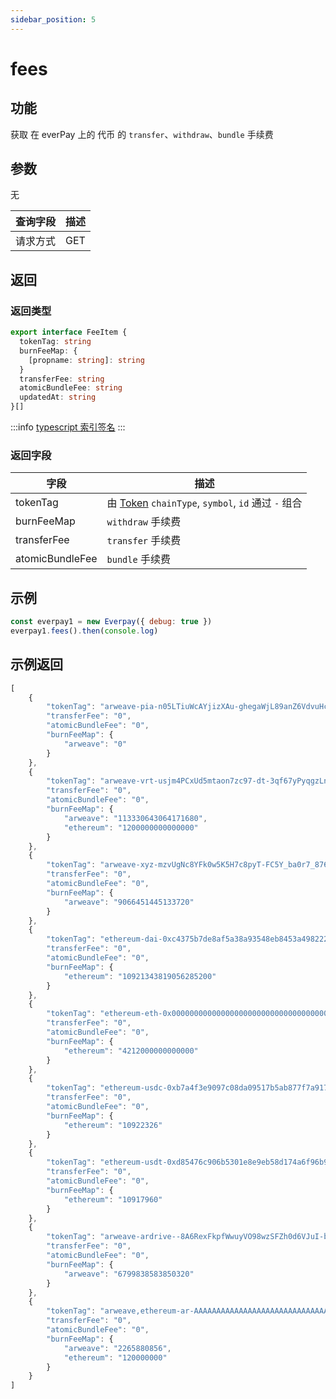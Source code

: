 ```yaml
---
sidebar_position: 5
---
```


# fees

## 功能
获取 在 everPay 上的 代币 的 `transfer`、`withdraw`、`bundle` 手续费

## 参数
无

|查询字段|描述|
|---|---|
|请求方式|GET|

## 返回
### 返回类型
```ts
export interface FeeItem {
  tokenTag: string
  burnFeeMap: {
    [propname: string]: string
  }
  transferFee: string
  atomicBundleFee: string
  updatedAt: string
}[]
```
:::info
[typescript 索引签名](https://www.typescriptlang.org/docs/handbook/2/objects.html#index-signatures)
:::

### 返回字段
|字段|描述|
|---|---|
|tokenTag|由 [Token](./info#token-字段描述) `chainType`, `symbol`, `id` 通过 `-` 组合|
|burnFeeMap|`withdraw` 手续费|
|transferFee| `transfer` 手续费|
|atomicBundleFee| `bundle` 手续费|
## 示例

```js
const everpay1 = new Everpay({ debug: true })
everpay1.fees().then(console.log)
```

## 示例返回
```js
[
    {
        "tokenTag": "arweave-pia-n05LTiuWcAYjizXAu-ghegaWjL89anZ6VdvuHcU6dno",
        "transferFee": "0",
        "atomicBundleFee": "0",
        "burnFeeMap": {
            "arweave": "0"
        }
    },
    {
        "tokenTag": "arweave-vrt-usjm4PCxUd5mtaon7zc97-dt-3qf67yPyqgzLnLqk5A",
        "transferFee": "0",
        "atomicBundleFee": "0",
        "burnFeeMap": {
            "arweave": "113330643064171680",
            "ethereum": "1200000000000000"
        }
    },
    {
        "tokenTag": "arweave-xyz-mzvUgNc8YFk0w5K5H7c8pyT-FC5Y_ba0r7_8766Kx74",
        "transferFee": "0",
        "atomicBundleFee": "0",
        "burnFeeMap": {
            "arweave": "9066451445133720"
        }
    },
    {
        "tokenTag": "ethereum-dai-0xc4375b7de8af5a38a93548eb8453a498222c4ff2",
        "transferFee": "0",
        "atomicBundleFee": "0",
        "burnFeeMap": {
            "ethereum": "10921343819056285200"
        }
    },
    {
        "tokenTag": "ethereum-eth-0x0000000000000000000000000000000000000000",
        "transferFee": "0",
        "atomicBundleFee": "0",
        "burnFeeMap": {
            "ethereum": "4212000000000000"
        }
    },
    {
        "tokenTag": "ethereum-usdc-0xb7a4f3e9097c08da09517b5ab877f7a917224ede",
        "transferFee": "0",
        "atomicBundleFee": "0",
        "burnFeeMap": {
            "ethereum": "10922326"
        }
    },
    {
        "tokenTag": "ethereum-usdt-0xd85476c906b5301e8e9eb58d174a6f96b9dfc5ee",
        "transferFee": "0",
        "atomicBundleFee": "0",
        "burnFeeMap": {
            "ethereum": "10917960"
        }
    },
    {
        "tokenTag": "arweave-ardrive--8A6RexFkpfWwuyVO98wzSFZh0d6VJuI-buTJvlwOJQ",
        "transferFee": "0",
        "atomicBundleFee": "0",
        "burnFeeMap": {
            "arweave": "6799838583850320"
        }
    },
    {
        "tokenTag": "arweave,ethereum-ar-AAAAAAAAAAAAAAAAAAAAAAAAAAAAAAAAAAAAAAAAAAA,0xcc9141efa8c20c7df0778748255b1487957811be",
        "transferFee": "0",
        "atomicBundleFee": "0",
        "burnFeeMap": {
            "arweave": "2265880856",
            "ethereum": "120000000"
        }
    }
]
```